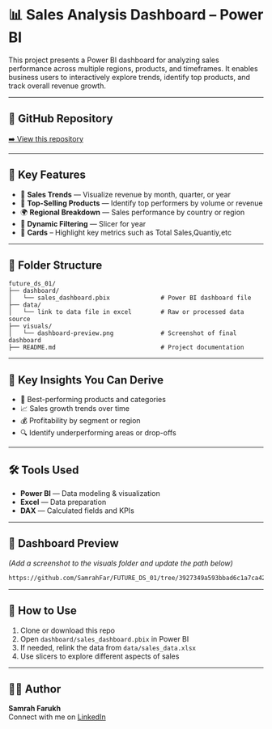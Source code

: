 # 📊 Sales Analysis Dashboard – Power BI

This project presents a Power BI dashboard for analyzing sales performance across multiple regions, products, and timeframes. It enables business users to interactively explore trends, identify top products, and track overall revenue growth.

---

## 🔗 GitHub Repository  
[➡️ View this repository](https://github.com/SamrahFar/future_ds_01)

---

## 📌 Key Features

- 📅 **Sales Trends** — Visualize revenue by month, quarter, or year  
- 🛒 **Top-Selling Products** — Identify top performers by volume or revenue  
- 🌍 **Regional Breakdown** — Sales performance by country or region  
- 🎯 **Dynamic Filtering** — Slicer for year  
- 🧮  **Cards** – Highlight key metrics such as Total Sales,Quantiy,etc

---

## 📂 Folder Structure

```
future_ds_01/
├── dashboard/
│   └── sales_dashboard.pbix              # Power BI dashboard file
├── data/
│   └── link to data file in excel        # Raw or processed data source
├── visuals/
│   └── dashboard-preview.png             # Screenshot of final dashboard
├── README.md                             # Project documentation
```

---

## 🧠 Key Insights You Can Derive

- 🥇 Best-performing products and categories  
- 📈 Sales growth trends over time  
- 💰 Profitability by segment or region  
- 🔍 Identify underperforming areas or drop-offs

---

## 🛠 Tools Used

- **Power BI** — Data modeling & visualization  
- **Excel** — Data preparation  
- **DAX** — Calculated fields and KPIs  

---

## 📸 Dashboard Preview

*(Add a screenshot to the visuals folder and update the path below)*

```markdown
https://github.com/SamrahFar/FUTURE_DS_01/tree/3927349a593bbad6c1a7ca428997519d4e89fb7a/visuals
```

---

## 🚀 How to Use

1. Clone or download this repo  
2. Open `dashboard/sales_dashboard.pbix` in Power BI  
3. If needed, relink the data from `data/sales_data.xlsx`  
4. Use slicers to explore different aspects of sales

---

## 🙋‍♀️ Author

**Samrah Farukh**  
Connect with me on [LinkedIn](https://www.linkedin.com/in/samrahfarukh)
